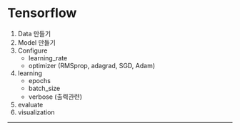 # Tensorflow

1. Data 만들기
2. Model 만들기
3. Configure
   + learning_rate
   + optimizer (RMSprop, adagrad, SGD, Adam)
4. learning
   + epochs
   + batch_size
   + verbose (출력관련)
5. evaluate
6. visualization

-----
